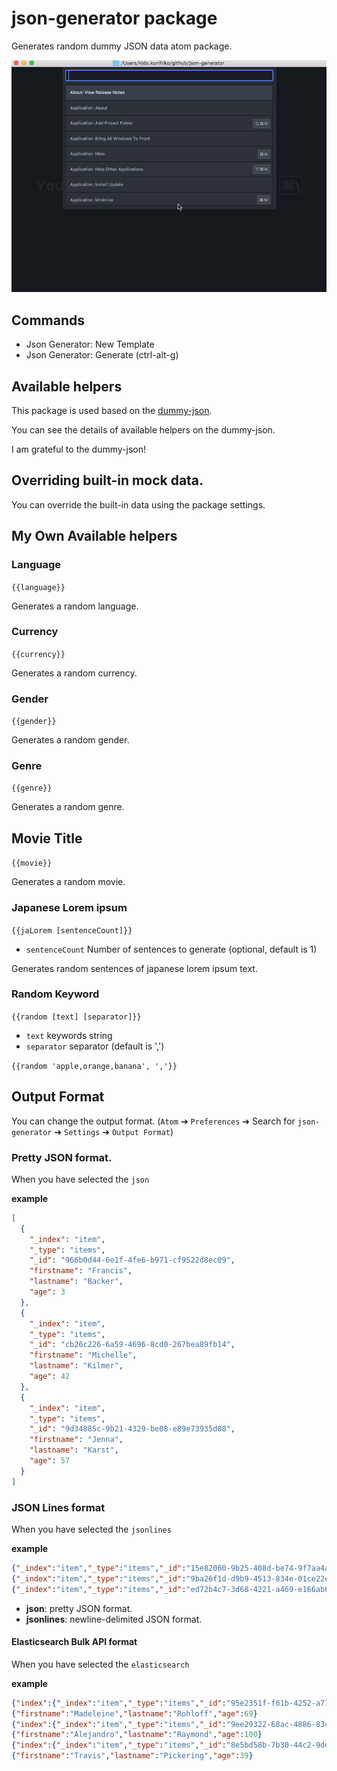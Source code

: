 # json-generator package

Generates random dummy JSON data atom package.

![overview](https://raw.githubusercontent.com/KunihikoKido/atom-json-generator/master/screenshots/overview.gif)

## Commands
* Json Generator: New Template
* Json Generator: Generate (ctrl-alt-g)

## Available helpers
This package is used based on the [dummy-json](https://github.com/webroo/dummy-json).

You can see the  details of available helpers on the dummy-json.

I am grateful to the dummy-json!

## Overriding built-in mock data.
You can override the built-in data using the package settings.

## My Own Available helpers

### Language

`{{language}}`

Generates a random language.

### Currency

`{{currency}}`

Generates a random currency.

### Gender

`{{gender}}`

Generates a random gender.

### Genre

`{{genre}}`

Generates a random genre.

## Movie Title

`{{movie}}`

Generates a random movie.

### Japanese Lorem ipsum

`{{jaLorem [sentenceCount]}}`

* `sentenceCount` Number of sentences to generate (optional, default is 1)

Generates random sentences of japanese lorem ipsum text.

### Random Keyword
`{{random [text] [separator]}}`

* `text` keywords string
* `separator` separator (default is ',')

`{{random 'apple,orange,banana', ','}}`

## Output Format
You can change the output format.
(`Atom` ➔ `Preferences` ➔ Search for `json-generator` ➔ `Settings` ➔ `Output Format`)

### Pretty JSON format.
When you have selected the `json`

**example**

``` json
[
  {
    "_index": "item",
    "_type": "items",
    "_id": "966b0d44-6e1f-4fe6-b971-cf9522d8ec09",
    "firstname": "Francis",
    "lastname": "Backer",
    "age": 3
  },
  {
    "_index": "item",
    "_type": "items",
    "_id": "cb26c226-6a59-4696-8cd0-267bea89fb14",
    "firstname": "Michelle",
    "lastname": "Kilmer",
    "age": 42
  },
  {
    "_index": "item",
    "_type": "items",
    "_id": "9d34885c-9b21-4329-be08-e89e73935d08",
    "firstname": "Jenna",
    "lastname": "Karst",
    "age": 57
  }
]
```
### JSON Lines format
When you have selected the `jsonlines`

**example**

``` json
{"_index":"item","_type":"items","_id":"15e82060-9b25-408d-be74-9f7aa4a9de8b","firstname":"Isabelle","lastname":"Keesee","age":26}
{"_index":"item","_type":"items","_id":"9ba26f1d-d9b9-4513-834e-01ce22edacad","firstname":"Kathy","lastname":"Oldman","age":79}
{"_index":"item","_type":"items","_id":"ed72b4c7-3d68-4221-a469-e166ab644135","firstname":"Maisha","lastname":"Flinn","age":43}
```
* **json**: pretty JSON format.
* **jsonlines**: newline-delimited JSON format.

#### Elasticsearch Bulk API format
When you have selected the `elasticsearch`

**example**

``` json
{"index":{"_index":"item","_type":"items","_id":"95e2351f-f61b-4252-a716-1ddd02850638"}}
{"firstname":"Madeleine","lastname":"Rohloff","age":69}
{"index":{"_index":"item","_type":"items","_id":"9ee29322-68ac-4886-83c1-ea7b93c7fa45"}}
{"firstname":"Alejandro","lastname":"Raymond","age":100}
{"index":{"_index":"item","_type":"items","_id":"8e5bd58b-7b30-44c2-9ddb-fc95961676e3"}}
{"firstname":"Travis","lastname":"Pickering","age":39}

```
